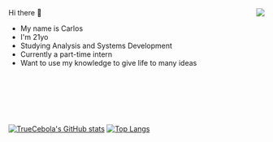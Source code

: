 <img align="right" src="https://www.meme-arsenal.com/memes/3f617652c8b3fdb21bcefc67020cb45c.jpg">
Hi there 👋

- My name is Carlos
- I'm 21yo
- Studying Analysis and Systems Development
- Currently a part-time intern
- Want to use my knowledge to give life to many ideas

<br/><br/><br/><br/><br/>

[![TrueCebola's GitHub stats](https://github-readme-stats-n3ya-git-main-truecebola.vercel.app/api?username=TrueCebola&count_private=true&theme=github_dark&show_icons=true&hide_border=true)](https://github.com/TrueCebola/git-private-stats)
[![Top Langs](https://github-readme-stats-n3ya-git-main-truecebola.vercel.app/api/top-langs/?username=TrueCebola&langs_count=8&layout=compact&theme=github_dark&show_icons=true&hide_border=true&hide=c,shell,hack)](https://github.com/TrueCebola/git-private-stats)
